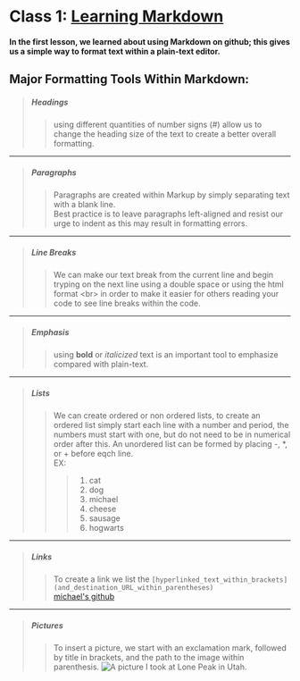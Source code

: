 # Class 1: [Learning Markdown](https://www.markdownguide.org/basic-syntax/)

#### In the first lesson, we learned about using Markdown on github; this gives us a simple way to format text within a plain-text editor.

## Major Formatting Tools Within Markdown:

> ##### **Headings**
>> using different quantities of number signs \(#) allow us to change the heading size of the text to create a better overall formatting.

---

> ##### **Paragraphs**
>> Paragraphs are created within Markup by simply separating text with a blank line. <br> Best practice is to leave paragraphs left-aligned and resist our urge to indent as this may result in formatting errors. 

---

> ##### **Line Breaks**
>> We can make our text break from the current line and begin tryping on the next line using a double space or using the html format \<br> in order to make it easier for others reading your code to see line breaks within the code. 

---

> ##### **Emphasis**
>> using **bold** or _italicized_ text is an important tool to emphasize compared with plain-text.

---

> ##### **Lists**
>> We can create ordered or non ordered lists, to create an ordered list simply start each line with a number and period, the numbers must start with one, but do not need to be in numerical order after this. An unordered list can be formed by placing \-, \*, or \+ before eqch line.
>> <br> EX:
>>>    1. cat
>>>    2. dog
>>>    5. michael
>>>    9. cheese
>>>    57. sausage
>>>    87239472. hogwarts

---

> ##### **Links**
>> To create a link we list the ` [hyperlinked_text_within_brackets](and_destination_URL_within_parentheses) ` 
>> <br> [michael's github](https://i.redd.it/xap684b6th241.jpg)

---

> ##### **Pictures**
>> To insert a picture, we start with an exclamation mark, followed by title in brackets, and the path to the image within parenthesis. 
>> ![A picture I took at Lone Peak in Utah.](https://www.instagram.com/p/CTTcrGkrPaMSli5fRIrcUq8JnPHZ0v5wch5xJM0/) 
